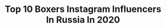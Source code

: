 ---
title: Top 10 Boxers Instagram Influencers In Russia In 2020
description: >-
  Find top boxers Instagram influencers in Russia in 2020. Most popular hashtags: #boxing #champion #repost.
platform: Instagram
hits: 36
text_top: Discover the most popular Instagram profiles on inBeat.
text_bottom: Our database holds 36 Instagram influencers like this in Russia for you to pitch.
profiles:
  - username: "artem_oganesyan001"
    fullname: >-
      Artem Oganesyan
    bio: >-
      Professional boxer: 12-0-(10KO) WBO Youth World Champion🌎 Amateur: European champion🏅 World champion🏅 Best junior boxer in the world 2015
    location: "Russia"
    followers: 56767
    engagement: 998
    commentsToLikes: 0.012802
    id: ck8sxfoh3h8510j789ssmk0x0
    verified: false
    hashtags: "#relax, #nonstop, #padwork"
  - username: "alexei_ulyanov"
    fullname: >-
      Aleksei Ulianov
    bio: >-
      K-1 and muaythai boxer! Glory fighter 🏆2 time TNA World winner! 🥇8 time Russian champion! 65-71 kg. Russia, Prokopievsk🇷🇺 ➡ftbk-office@yandex.ru
    location: "Russia"
    followers: 5518
    engagement: 1439
    commentsToLikes: 0.019559
    id: ck5qd981zufng0i11q6hn7go8
    verified: false
    hashtags: "#alekseiulianov, #wlf, #klf, #glorykikboksing"
  - username: "tishchenkoteam"
    fullname: >-
      Евгений Тищенко
    bio: >-
      🥊Pro boxer (7-0,5ko) @rcc_academy 🥇Olympic gold medalist(Rio 2016) 🏆World Champion(Qatar 2015) 🏅European Champion(2015,2017)
    location: "Russia"
    followers: 49016
    engagement: 350
    commentsToLikes: 0.019365
    id: ck0w76ftcbzre0i190nink5nz
    verified: false
    hashtags: "#rcc, #rccboxing"
  - username: "meiirim.nursultanov"
    fullname: >-
      Meiirim Nursultanov
    bio: >-
      Professional boxer | 13-0-0 ( 8 KO's) WBC USNBС Champion NABF junior Champion По вопросам:+77477733390 (Серік)
    location: "Russia"
    followers: 20009
    engagement: 745
    commentsToLikes: 0.017907
    id: ck0tz8erqph5l0i194m5paqly
    verified: false
    hashtags: "#instagram, #klimasmanagement, #mainevents, #meiirimnursultanov"
  - username: "batyr_jukembaev"
    fullname: >-
      BATYR777
    bio: >-
      PROFESSIONAL BOXER Batyr 777 Jukembaev 🗒Record 18-0-0 (14 KOs) По вопросам: + 7 (747) 773-33-90 (Серик)
    location: "Russia"
    followers: 94608
    engagement: 664
    commentsToLikes: 0.015101
    id: ck14ggooe54y80i19dp7ecpor
    verified: false
    hashtags: "#batyr777team, #batyr777, #eyeofthetiger, #qazaqstan"
  - username: "avanesyan_david"
    fullname: >-
      David AVA Avanesyan
    bio: >-
      Professional Boxer 🥊 WBA World Welterweight Champion🏆 EBU European Boxing Union Champion🏆
    location: "Russia"
    followers: 26021
    engagement: 599
    commentsToLikes: 0.024424
    id: ck5hp9ludqzge0i114ic0ru54
    verified: true
    hashtags: "#artsakh, #avaboxing, #russia, #davidavanesyan"
  - username: "murat_gassiev"
    fullname: >-
      Murat ''IRON'' Gassiev
    bio: >-
      Professional boxer 🥊 IBF/WBA Cruiserweight World Champion🌍 Ural Boxing Promotion, Warriors Boxing Russia 🇷🇺 Ossetia ⚪️🔴🌕
    location: "Russia"
    followers: 565340
    engagement: 186
    commentsToLikes: 0.021784
    id: ck5qe2n3syf8e0i1118hpt2hi
    verified: true
    hashtags: "#boxeo, #boxing"
  - username: "sergeykrusherkovalev"
    fullname: >-
      Sergey «KRUSHER» Kovalev
    bio: >-
      🔹Professional boxer🥊 🔹3 Time World Champion 📍Реклама/сотрудничество - Агент - Вадим Кормилицын @vadimkormilitsyn +79637129964 WhatsApp
    location: "Russia"
    followers: 545201
    engagement: 131
    commentsToLikes: 0.029298
    id: ck0tz8egmph360i19gcrksxfy
    verified: true
    hashtags: "#kovalev, #repost, #krusher, #75"
  - username: "eduard_troyanovsky"
    fullname: >-
      Эдуард Трояновский 🇷🇺
    bio: >-
      Eduard Troyanovsky |TROYA Russian Professional boxer IBF/IBO World champion
    location: "Russia"
    followers: 28438
    engagement: 381
    commentsToLikes: 0.023528
    id: ck6txn2rzypx80j71ik442ybq
    verified: false
    hashtags: "#wbss, #boxing, #worldofboxingpromotions, #75"
  - username: "adlan_abdurashidov"
    fullname: >-
      Adlan Abdurashidov
    bio: >-
      Professional boxer ▪️Olympian 2016 ▪️WBC Continental champion ▪️World Universiade - Gold ▪️Champion of Russia
    location: "Russia"
    followers: 22700
    engagement: 263
    commentsToLikes: 0.048325
    id: ck5q1mseobqs10i119601jkyk
    verified: false
    hashtags: "#ko, #adlanabdurashidov, #knockout, #boxing"
---